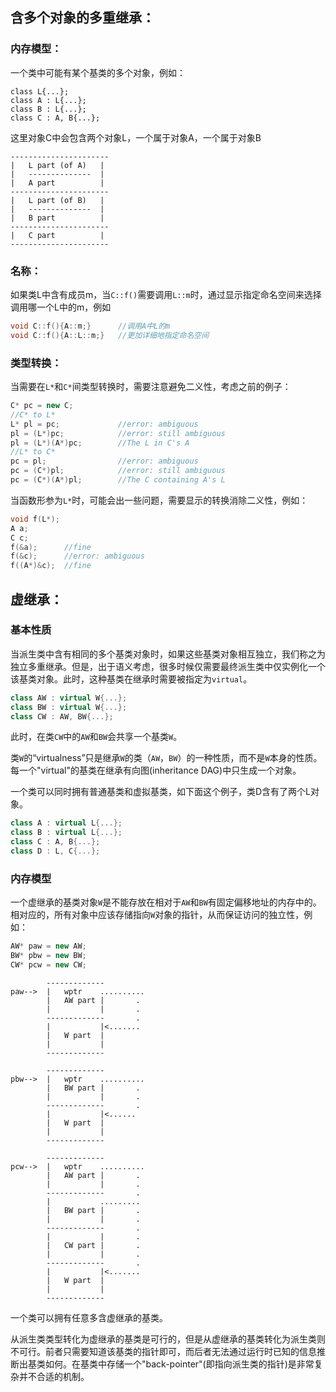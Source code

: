 ## 含多个对象的多重继承：

### 内存模型：

一个类中可能有某个基类的多个对象，例如：

```
class L{...};
class A : L{...};
class B : L{...};
class C : A, B{...};
```

这里对象C中会包含两个对象L，一个属于对象A，一个属于对象B

```
----------------------
|	L part (of A)	|
|	--------------	|
|	A part			|
----------------------
|	L part (of B)	|
|	--------------	|
|	B part			|
----------------------
|	C part			|
----------------------
```

### 名称：

如果类L中含有成员m，当`C::f()`需要调用`L::m`时，通过显示指定命名空间来选择调用哪一个L中的m，例如

```c++
void C::f(){A::m;}		//调用A中L的m
void C::f(){A::L::m;}	//更加详细地指定命名空间
```

### 类型转换：

当需要在`L*`和`C*`间类型转换时，需要注意避免二义性，考虑之前的例子：

```c++
C* pc = new C;
//C* to L*
L* pl = pc;				//error: ambiguous
pl = (L*)pc;			//error: still ambiguous
pl = (L*)(A*)pc;		//The L in C's A
//L* to C*
pc = pl;				//error: ambiguous
pc = (C*)pl;			//error: still ambiguous
pc = (C*)(A*)pl;		//The C containing A's L
```

当函数形参为`L*`时，可能会出一些问题，需要显示的转换消除二义性，例如：

```c++
void f(L*);
A a;
C c;
f(&a);		//fine
f(&c);		//error: ambiguous
f((A*)&c);	//fine
```

## 虚继承：

### 基本性质

当派生类中含有相同的多个基类对象时，如果这些基类对象相互独立，我们称之为独立多重继承。但是，出于语义考虑，很多时候仅需要最终派生类中仅实例化一个该基类对象。此时，这种基类在继承时需要被指定为`virtual`。

```c++
class AW : virtual W{...};
class BW : virtual W{...};
class CW : AW, BW{...};
```

此时，在类`CW`中的`AW`和`BW`会共享一个基类`W`。

类`W`的“virtualness”只是继承`W`的类（`AW`，`BW`）的一种性质，而不是`W`本身的性质。每一个"virtual"的基类在继承有向图(inheritance DAG)中只生成一个对象。

一个类可以同时拥有普通基类和虚拟基类，如下面这个例子，类D含有了两个L对象。

```c++
class A : virtual L{...};
class B : virtual L{...};
class C : A, B{...};
class D : L, C{...};
```

### 内存模型

一个虚继承的基类对象`W`是不能存放在相对于`AW`和`BW`有固定偏移地址的内存中的。相对应的，所有对象中应该存储指向`W`对象的指针，从而保证访问的独立性，例如：

```c++
AW* paw = new AW;
BW* pbw = new BW;
CW* pcw = new CW;
```

```
		-------------
paw-->	|	wptr	..........
		|	AW part	|		.
		|			|		.
		-------------		.
		|			|<.......
		|	W part	|
		|			|
		-------------
		
		-------------
pbw-->	|	wptr	..........
		|	BW part	|		.
		|			|		.
		-------------		.
		|			|<......
		|	W part	|
		|			|
		-------------
		
		-------------
pcw-->	|	wptr	..........
		|	AW part	|		.
		|			|		.
		-------------		.
		|			.........
		|	BW part	|		.
		|			|		.
		-------------		.
		|			|		.
		|	CW part	|		.
		|			|		.
		-------------		.
		|			|<.......
		|	W part	|
		|			|
		-------------
```

一个类可以拥有任意多含虚继承的基类。

从派生类类型转化为虚继承的基类是可行的，但是从虚继承的基类转化为派生类则不可行。前者只需要知道该基类的指针即可，而后者无法通过运行时已知的信息推断出基类如何。在基类中存储一个"back-pointer"(即指向派生类的指针)是非常复杂并不合适的机制。